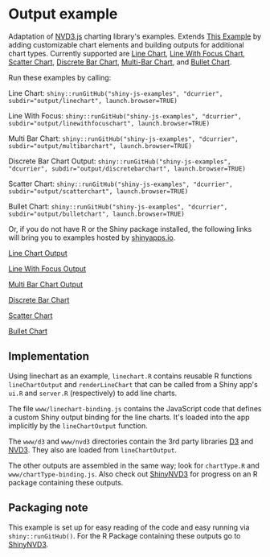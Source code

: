 # Output example

Adaptation of [NVD3.js](http://nv3d.org/) charting library's examples. Extends [This Example](http://github.com/jcheng5/shiny-js-examples) by adding customizable chart elements and building outputs for additional chart types.  Currently supported are [Line Chart](http://nvd3.org/examples/line.html), [Line With Focus Chart](http://nvd3.org/examples/lineWithFocus.html), [Scatter Chart](http://nvd3.org/examples/scatter.html), [Discrete Bar Chart](http://nvd3.org/examples/discreteBar.html), [Multi-Bar Chart](http://nvd3.org/examples/multibar.html), and [Bullet Chart](http://nvd3.org/examples/bullet.html).



Run these examples by calling:

Line Chart:
`shiny::runGitHub("shiny-js-examples", "dcurrier", subdir="output/linechart", launch.browser=TRUE)`

Line With Focus:
`shiny::runGitHub("shiny-js-examples", "dcurrier", subdir="output/linewithfocuschart", launch.browser=TRUE)`

Multi Bar Chart:
`shiny::runGitHub("shiny-js-examples", "dcurrier", subdir="output/multibarchart", launch.browser=TRUE)`

Discrete Bar Chart Output:
`shiny::runGitHub("shiny-js-examples", "dcurrier", subdir="output/discretebarchart", launch.browser=TRUE)`

Scatter Chart:
`shiny::runGitHub("shiny-js-examples", "dcurrier", subdir="output/scatterchart", launch.browser=TRUE)`

Bullet Chart:
`shiny::runGitHub("shiny-js-examples", "dcurrier", subdir="output/bulletchart", launch.browser=TRUE)`





Or, if you do not have R or the Shiny package installed, the following links will bring you to examples hosted by [shinyapps.io](http://www.shinyapps.io).

[Line Chart Output](http://dcurrier.shinyapps.io/shiny-js-linechart)

[Line With Focus Output](http://dcurrier.shinyapps.io/shiny-js-linewihtfocus)

[Multi Bar Chart Output](http://dcurrier.shinyapps.io/shiny-js-multibarchart)

[Discrete Bar Chart](http://dcurrier.shinyapps.io/discretebarchart)

[Scatter Chart](http://dcurrier.shinyapps.io/shiny-js-scatterchart)

[Bullet Chart](http://dcurrier.shinyapps.io/bulletchart)



## Implementation

Using linechart as an example, `linechart.R` contains reusable R functions `lineChartOutput` and `renderLineChart` that can be called from a Shiny app's `ui.R` and `server.R` (respectively) to add line charts.

The file `www/linechart-binding.js` contains the JavaScript code that defines a custom Shiny output binding for the line charts. It's loaded into the app implicitly by the `lineChartOutput` function.

The `www/d3` and `www/nvd3` directories contain the 3rd party libraries [D3](http://d3js.org/) and [NVD3](http://nvd3.org/). They also are loaded from `lineChartOutput`.

The other outputs are assembled in the same way; look for `chartType.R` and `www/chartType-binding.js`.  Also check out [ShinyNVD3](http://github.com/dcurrier/ShinyNVD3) for progress on an R package containing these outputs.


## Packaging note

This example is set up for easy reading of the code and easy running via `shiny::runGitHub()`.  For the R Package containing these outputs go to [ShinyNVD3](http://github.com/dcurrier/ShinyNVD3).
